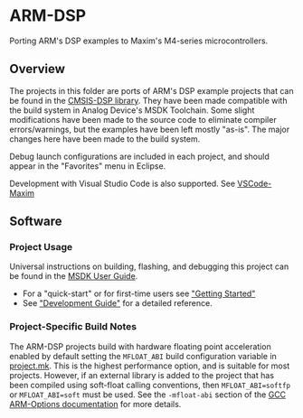 # ARM-DSP

Porting ARM's DSP examples to Maxim's M4-series microcontrollers.

## Overview

The projects in this folder are ports of ARM's DSP example projects that can be found in the <a href="https://www.keil.com/pack/doc/CMSIS/DSP/html/index.html" >CMSIS-DSP library</a>.  They have been made compatible with the build system in Analog Device's MSDK Toolchain.  Some slight modifications have been made to the source code to eliminate compiler errors/warnings, but the examples have been left mostly "as-is".  The major changes here have been made to the build system.

Debug launch configurations are included in each project, and should appear in the "Favorites" menu in Eclipse.

Development with Visual Studio Code is also supported.  See [VSCode-Maxim](https://github.com/Analog-Devices-MSDK/VSCode-Maxim/tree/develop)

## Software

### Project Usage

Universal instructions on building, flashing, and debugging this project can be found in the [MSDK User Guide](https://analog-devices-msdk.github.io/msdk/USERGUIDE/).

- For a "quick-start" or for first-time users see ["Getting Started"](https://analog-devices-msdk.github.io/msdk/USERGUIDE/#getting-started)
- See ["Development Guide"](https://analog-devices-msdk.github.io/msdk/USERGUIDE/#development-guide) for a detailed reference.

### Project-Specific Build Notes

The ARM-DSP projects build with hardware floating point acceleration enabled by default setting the `MFLOAT_ABI` build configuration variable in [project.mk](project.mk).  This is the highest performance option, and is suitable for most projects.  However, if an external library is added to the project that has been compiled using soft-float calling conventions, then `MFLOAT_ABI=softfp` or `MFLOAT_ABI=soft` must be used.  See the `-mfloat-abi` section of the [GCC ARM-Options documentation](https://gcc.gnu.org/onlinedocs/gcc/ARM-Options.html) for more details.

